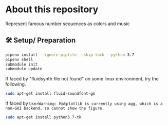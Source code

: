 # About this repository
Represent famous number sequences as colors and music

## :hammer_and_wrench: Setup/ Preparation
```bash
pipenv install --ignore-pipfile --skip-lock --python 3.7
pipenv shell
submodule init
submodule update
```
If faced by "fluidsynth file not found" on some linux environment, try the following.
```bash
sudo apt-get install fluid-soundfont-gm
```

If faced by `UserWarning: Matplotlib is currently using agg, which is a non-GUI backend, so cannot show the figure.`
```bash
sudo apt-get install python3.7-tk
```
